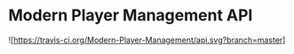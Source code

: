 # Modern Player Management API

![https://travis-ci.org/Modern-Player-Management/api.svg?branch=master]
